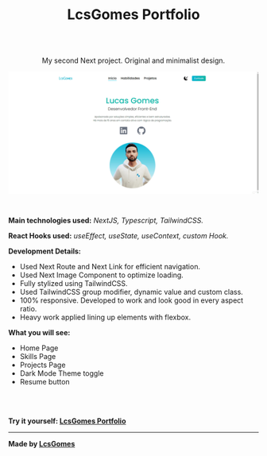 <h1 align=center>LcsGomes Portfolio</h1>
<br><br>

<p align="center">My second Next project. Original and minimalist design.</p>
<p><img align="center" src="https://github.com/LcsGomes94/lcs-portfolio/blob/main/lcs-portfolio.gif" alt="gif"/></p>
<br>

<strong>Main technologies used:</strong> <i>NextJS, Typescript, TailwindCSS.</i>

<strong>React Hooks used:</strong> <i>useEffect, useState, useContext, custom Hook.</i>

<strong>Development Details:</strong><ul>
  <li>Used Next Route and Next Link for efficient navigation.</li>
  <li>Used Next Image Component to optimize loading.</li>
  <li>Fully stylized using TailwindCSS.</li>
  <li>Used TailwindCSS group modifier, dynamic value and custom class.</li>
  <li>100% responsive. Developed to work and look good in every aspect ratio.</li>
  <li>Heavy work applied lining up elements with flexbox.</li>
</ul>

<strong>What you will see:</strong><ul>
  <li>Home Page</li>
  <li>Skills Page</li>
  <li>Projects Page</li>
  <li>Dark Mode Theme toggle</li>
  <li>Resume button</li>
</ul>
<br>
<br>

<strong>Try it yourself: [LcsGomes Portfolio](https://lcs-portfolio.vercel.app/)</strong>

<hr>

<strong>Made by [LcsGomes](https://www.linkedin.com/in/lcsdev94/)</strong>
